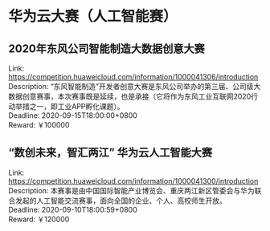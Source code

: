 # 华为云大赛（人工智能赛）



## 2020年东风公司智能制造大数据创意大赛

Link: https://competition.huaweicloud.com/information/1000041306/introduction  
Description: “东风智能制造”开发者创意大赛是东风公司举办的第三届、公司级大数据创意赛事，本次赛事既是延续，也是承接（它将作为东风工业互联网2020行动举措之一，即工业APP孵化课题）。  
Deadline: 2020-09-15T18:00:00+0800  
Reward: ￥100000  


## “数创未来，智汇两江” 华为云人工智能大赛

Link: https://competition.huaweicloud.com/information/1000041300/introduction  
Description: 本赛事是由中国国际智能产业博览会、重庆两江新区管委会与华为联合发起的人工智能交流赛事，面向全国的企业、个人、高校师生开放。  
Deadline: 2020-09-10T18:00:59+0800  
Reward: ￥120000  

